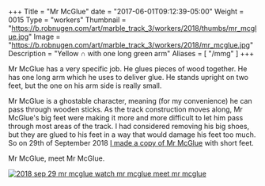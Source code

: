+++
Title = "Mr McGlue"
date = "2017-06-01T09:12:39-05:00"
Weight = 0015
Type = "workers"
Thumbnail = "https://b.robnugen.com/art/marble_track_3/workers/2018/thumbs/mr_mcglue.jpg"
Image = "https://b.robnugen.com/art/marble_track_3/workers/2018/mr_mcglue.jpg"
Description = "Yellow ∩ with one long green arm"
Aliases = [
  "/mmg"
]
+++

Mr McGlue has a very specific job.  He glues pieces of wood together.  He has one long arm which he uses to deliver glue.  He stands upright on two feet, but the one on his arm side is really small.

Mr McGlue is a ghostable character, meaning (for my
convenience) he can pass through wooden sticks.  As the track
construction moves along, Mr McGlue's big feet were making it more and
more difficult to let him pass through most areas of the track.  I had considered removing his big
shoes, but they are glued to his feet in a way that would damage his
feet too much.  So on 29th of September 2018 [I made a copy of Mr McGlue](/episode/2018/september/three-mr-mcglues/) with short feet.

Mr McGlue, meet Mr McGlue.

[![2018 sep 29 mr mcglue watch mr mcglue meet mr mcglue](//b.robnugen.com/art/marble_track_3/set/2018/thumbs/2018_sep_29_mr_mcglue_watch_mr_mcglue_meet_mr_mcglue.jpg)](//b.robnugen.com/art/marble_track_3/set/2018/2018_sep_29_mr_mcglue_watch_mr_mcglue_meet_mr_mcglue.jpg)